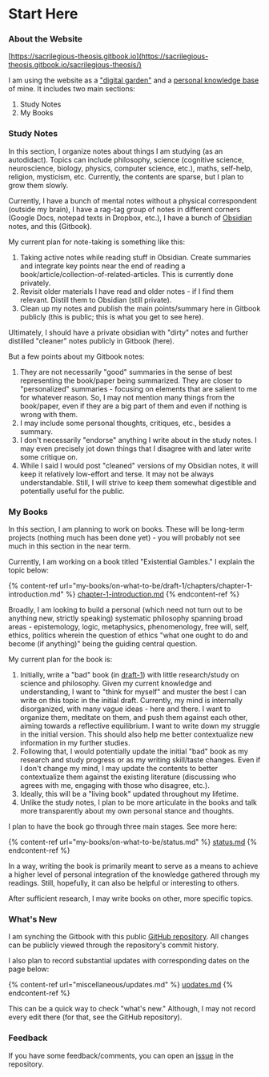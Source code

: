 # Start Here

### About the Website

[https://sacrilegious-theosis.gitbook.io](https://sacrilegious-theosis.gitbook.io/sacrilegious-theosis/)

I am using the website as a ["digital garden"](https://github.com/MaggieAppleton/digital-gardeners) and a [personal knowledge base](https://towardsdatascience.com/personal-knowledge-graphs-9a23a0b099af) of mine. It includes two main sections:

1. Study Notes
2. My Books

### **Study Notes**

In this section, I organize notes about things I am studying (as an autodidact). Topics can include philosophy, science (cognitive science, neuroscience, biology, physics, computer science, etc.), maths,  self-help, religion, mysticism, etc. Currently, the contents are sparse, but I plan to grow them slowly.&#x20;

Currently, I have a bunch of mental notes without a physical correspondent (outside my brain), I have a rag-tag group of notes in different corners (Google Docs, notepad texts in Dropbox, etc.), I have a bunch of [Obsidian ](https://obsidian.md/)notes, and this (Gitbook).

My current plan for note-taking is something like this:

1. Taking active notes while reading stuff in Obsidian. Create summaries and integrate key points near the end of reading a book/article/collection-of-related-articles. This is currently done privately.&#x20;
2. Revisit older materials I have read and older notes - if I find them relevant. Distill them to Obsidian (still private).&#x20;
3. Clean up my notes and publish the main points/summary here in Gitbook publicly (this is public; this is what you get to see here).&#x20;

Ultimately, I should have a private obsidian with "dirty" notes and further distilled "cleaner" notes publicly in Gitbook (here).&#x20;

But a few points about my Gitbook notes:

1. &#x20;They are not necessarily "good" summaries in the sense of best representing the book/paper being summarized. They are closer to "personalized" summaries - focusing on elements that are salient to me for whatever reason. So, I may not mention many things from the book/paper, even if they are a big part of them and even if nothing is wrong with them.
2. I may include some personal thoughts, critiques, etc., besides a summary.
3. I don't necessarily "endorse" anything  I write about in the study notes. I may even precisely jot down things that I disagree with and later write some critique on.&#x20;
4. While I said I would post "cleaned" versions of my Obsidian notes, it will keep it relatively low-effort and terse. It may not be always understandable. Still, I will strive to keep them somewhat digestible and potentially useful for the public. &#x20;

### **My Books**

In this section, I am planning to work on books. These will be long-term projects (nothing much has been done yet) - you will probably not see much in this section in the near term.&#x20;

Currently, I am working on a book titled "Existential Gambles." I explain the topic below:

{% content-ref url="my-books/on-what-to-be/draft-1/chapters/chapter-1-introduction.md" %}
[chapter-1-introduction.md](my-books/on-what-to-be/draft-1/chapters/chapter-1-introduction.md)
{% endcontent-ref %}

Broadly, I am looking to build a personal (which need not turn out to be anything new, strictly speaking) systematic philosophy spanning broad areas - epistemology, logic, metaphysics, phenomenology, free will, self, ethics, politics wherein the question of ethics "what one ought to do and become (if anything)" being the guiding central question.&#x20;

My current plan for the book is:

1. Initially, write a "bad" book (in [draft-1](my-books/on-what-to-be/draft-1/ "mention")) with little research/study on science and philosophy. Given my current knowledge and understanding, I want to "think for myself" and muster the best I can write on this topic in the initial draft. Currently, my mind is internally disorganized, with many vague ideas - here and there. I want to organize them, meditate on them, and push them against each other, aiming towards a reflective equilibrium. I want to write down my struggle in the initial version.  This should also help me better contextualize new information in my further studies.
2. Following that, I would potentially update the initial "bad" book as my research and study progress or as my writing skill/taste changes. Even if I don't change my mind, I may update the contents to better contextualize them against the existing literature (discussing who agrees with me, engaging with those who disagree, etc.).&#x20;
3. Ideally, this will be a "living book" updated throughout my lifetime. &#x20;
4. Unlike the study notes, I plan to be more articulate in the books and talk more transparently about my own personal stance and thoughts.&#x20;

I plan to have the book go through three main stages. See more here:

{% content-ref url="my-books/on-what-to-be/status.md" %}
[status.md](my-books/on-what-to-be/status.md)
{% endcontent-ref %}

In a way, writing the book is primarily meant to serve as a means to achieve a higher level of personal integration of the knowledge gathered through my readings. Still, hopefully, it can also be helpful or interesting to others.&#x20;

After sufficient research, I may write books on other, more specific topics.&#x20;

### What's New

I am synching the Gitbook with this public [GitHub repository](https://github.com/CyberneticSpecter/SacrilegiousTheosis). All changes can be publicly viewed through the repository's commit history.

I also plan to record substantial updates with corresponding dates on the page below:

{% content-ref url="miscellaneous/updates.md" %}
[updates.md](miscellaneous/updates.md)
{% endcontent-ref %}

This can be a quick way to check "what's new." Although, I may not record every edit there (for that, see the GitHub repository).

### Feedback

&#x20;If you have some feedback/comments, you can open an [issue](https://github.com/CyberneticSpecter/SacrilegiousTheosis/issues) in the repository.&#x20;
